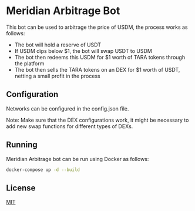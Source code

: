 # Meridian Arbitrage Bot

This bot can be used to arbitrage the price of USDM, the process works as follows:


- The bot will hold a reserve of USDT
- If USDM dips below $1, the bot will swap USDT to USDM
- The bot then redeems this USDM for $1 worth of TARA tokens through the platform
- The bot then sells the TARA tokens on an DEX for $1 worth of USDT, netting a small profit in the process

## Configuration

Networks can be configured in the config.json file. 

Note: Make sure that the DEX configurations work, it might be necessary to add new swap functions for different types of DEXs. 

## Running

Meridian Arbitrage bot can be run using Docker as follows:
```bash
docker-compose up -d --build
```

## License

[MIT](https://choosealicense.com/licenses/mit/)